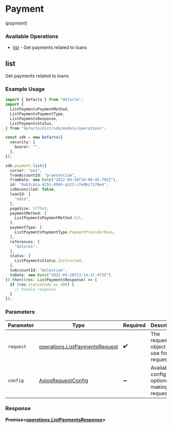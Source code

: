 # Payment
(*payment*)

### Available Operations

* [list](#list) - Get payments related to loans

## list

Get payments related to loans

### Example Usage

```typescript
import { Defacto } from "defacto";
import {
  ListPaymentsPaymentMethod,
  ListPaymentsPaymentType,
  ListPaymentsResponse,
  ListPaymentsStatus,
} from "defacto/dist/sdk/models/operations";

const sdk = new Defacto({
  security: {
    bearer: "",
  },
});

sdk.payment.list({
  cursor: "eos",
  fromAccountId: "praesentium",
  fromDate: new Date("2022-09-28T10:00:45.702Z"),
  id: "0ab3cdca-4251-4904-a523-c7e0bc7178e4",
  isReconciled: false,
  loanId: [
    "odio",
  ],
  pageSize: 577543,
  paymentMethod: [
    ListPaymentsPaymentMethod.Sct,
  ],
  paymentType: [
    ListPaymentsPaymentType.PaymentProviderFees,
  ],
  references: [
    "dolores",
  ],
  status: [
    ListPaymentsStatus.Instructed,
  ],
  toAccountId: "molestiae",
  toDate: new Date("2022-03-20T23:14:37.473Z"),
}).then((res: ListPaymentsResponse) => {
  if (res.statusCode == 200) {
    // handle response
  }
});
```

### Parameters

| Parameter                                                                        | Type                                                                             | Required                                                                         | Description                                                                      |
| -------------------------------------------------------------------------------- | -------------------------------------------------------------------------------- | -------------------------------------------------------------------------------- | -------------------------------------------------------------------------------- |
| `request`                                                                        | [operations.ListPaymentsRequest](../../models/operations/listpaymentsrequest.md) | :heavy_check_mark:                                                               | The request object to use for the request.                                       |
| `config`                                                                         | [AxiosRequestConfig](https://axios-http.com/docs/req_config)                     | :heavy_minus_sign:                                                               | Available config options for making requests.                                    |


### Response

**Promise<[operations.ListPaymentsResponse](../../models/operations/listpaymentsresponse.md)>**

